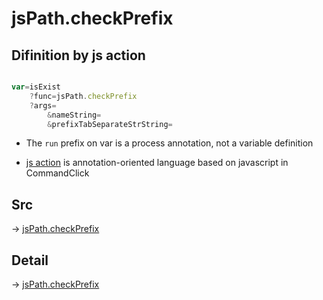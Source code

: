 # jsPath.checkPrefix

## Difinition by js action

```js.js

var=isExist
	?func=jsPath.checkPrefix
	?args=
		&nameString=
		&prefixTabSeparateStrString=
```

- The `run` prefix on var is a process annotation, not a variable definition

- [js action](#) is annotation-oriented language based on javascript in CommandClick

## Src

-> [jsPath.checkPrefix](https://github.com/puutaro/CommandClick/blob/master/app/src/main/java/com/puutaro/commandclick/fragment_lib/terminal_fragment/js_interface/JsPath.kt#L50)

## Detail

-> [jsPath.checkPrefix](https://github.com/puutaro/CommandClick/blob/master/md/developer/js_interface/details/JsPath/checkPrefix.md)
